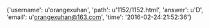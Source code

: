 {'username': u'orangexuhan', 'path': u'1152/1152.html', 'answer': u'D', 'email': u'orangexuhan@163.com', 'time': '2016-02-24:21:52:36'}